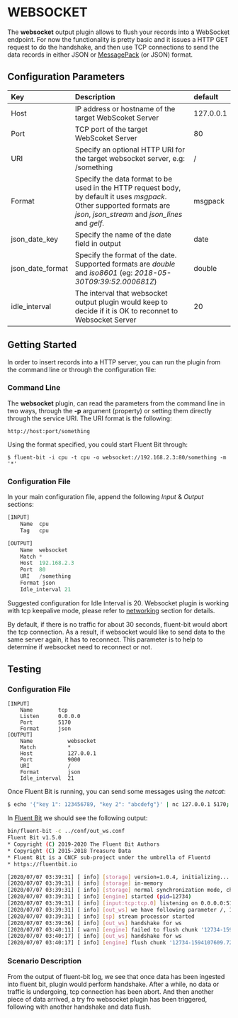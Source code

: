 # WEBSOCKET

The **websocket** output plugin allows to flush your records into a WebSocket endpoint. For now the functionality is pretty basic and it issues a HTTP GET request to do the handshake, and then use TCP connections to send the data records in either JSON or [MessagePack](http://msgpack.org) \(or JSON\) format.

## Configuration Parameters

| Key | Description | default |
| :--- | :--- | :--- |
| Host | IP address or hostname of the target WebScoket Server | 127.0.0.1 |
| Port | TCP port of the target WebScoket Server | 80 |
| URI | Specify an optional HTTP URI for the target websocket server, e.g: /something | / |
| Format | Specify the data format to be used in the HTTP request body, by default it uses _msgpack_. Other supported formats are _json_, _json\_stream_ and _json\_lines_ and _gelf_. | msgpack |
| json\_date\_key | Specify the name of the date field in output | date |
| json\_date\_format | Specify the format of the date. Supported formats are _double_ and _iso8601_ \(eg: _2018-05-30T09:39:52.000681Z_\) | double |
| idle\_interval | The interval that websocket output plugin would keep to decide if it is OK to reconnet to Websocket Server | 20 |

## Getting Started

In order to insert records into a HTTP server, you can run the plugin from the command line or through the configuration file:

### Command Line

The **websocket** plugin, can read the parameters from the command line in two ways, through the **-p** argument \(property\) or setting them directly through the service URI. The URI format is the following:

```text
http://host:port/something
```

Using the format specified, you could start Fluent Bit through:

```text
$ fluent-bit -i cpu -t cpu -o websocket://192.168.2.3:80/something -m '*'
```

### Configuration File

In your main configuration file, append the following _Input_ & _Output_ sections:

```python
[INPUT]
    Name  cpu
    Tag   cpu

[OUTPUT]
    Name  websocket
    Match *
    Host  192.168.2.3
    Port  80
    URI   /something
    Format json
    Idle_interval 21
```

Suggested configuration for Idle Interval is 20. Websocket plugin is working with tcp keepalive mode, please refer to [networking](https://docs.fluentbit.io/manual/v/master/administration/networking#configuration-options) section for details.

By default, if there is no traffic for about 30 seconds, fluent-bit would abort the tcp connection. As a result, if websocket would like to send data to the same server again, it has to reconnect. This parameter is to help to determine if websocket need to reconnect or not.  

## Testing

### Configuration File 

```text
[INPUT]
    Name        tcp
    Listen      0.0.0.0
    Port        5170
    Format      json
[OUTPUT]
    Name           websocket
    Match          *
    Host           127.0.0.1
    Port           9000
    URI            /
    Format         json
    Idle_interval  21    
```

Once Fluent Bit is running, you can send some messages using the _netcat_:

```bash
$ echo '{"key 1": 123456789, "key 2": "abcdefg"}' | nc 127.0.0.1 5170; sleep 35; echo '{"key 1": 123456789, "key 2": "abcdefg"}' | nc 127.0.0.1 5170
```

In [Fluent Bit](http://fluentbit.io) we should see the following output:

```bash
bin/fluent-bit -c ../conf/out_ws.conf
Fluent Bit v1.5.0
* Copyright (C) 2019-2020 The Fluent Bit Authors
* Copyright (C) 2015-2018 Treasure Data
* Fluent Bit is a CNCF sub-project under the umbrella of Fluentd
* https://fluentbit.io

[2020/07/07 03:39:31] [ info] [storage] version=1.0.4, initializing...
[2020/07/07 03:39:31] [ info] [storage] in-memory
[2020/07/07 03:39:31] [ info] [storage] normal synchronization mode, checksum disabled, max_chunks_up=128
[2020/07/07 03:39:31] [ info] [engine] started (pid=12734)
[2020/07/07 03:39:31] [ info] [input:tcp:tcp.0] listening on 0.0.0.0:5170
[2020/07/07 03:39:31] [ info] [out_ws] we have following parameter /, 127.0.0.1, 9000, 22
[2020/07/07 03:39:31] [ info] [sp] stream processor started
[2020/07/07 03:39:36] [ info] [out_ws] handshake for ws
[2020/07/07 03:40:11] [ warn] [engine] failed to flush chunk '12734-1594107609.72852130.flb', retry in 6 seconds: task_id=0, input=tcp.0 > output=websocket.0
[2020/07/07 03:40:17] [ info] [out_ws] handshake for ws
[2020/07/07 03:40:17] [ info] [engine] flush chunk '12734-1594107609.72852130.flb' succeeded at retry 1: task_id=1, input=tcp.0 > output=websocket.0
```

### Scenario Description

From the output of fluent-bit log, we see that once data has been ingested into fluent bit, plugin would perform handshake. After a while, no data or traffic is undergoing, tcp connection has been abort. And then another piece of data arrived, a try fro websocket plugin has been triggered, following with another handshake and data flush.
